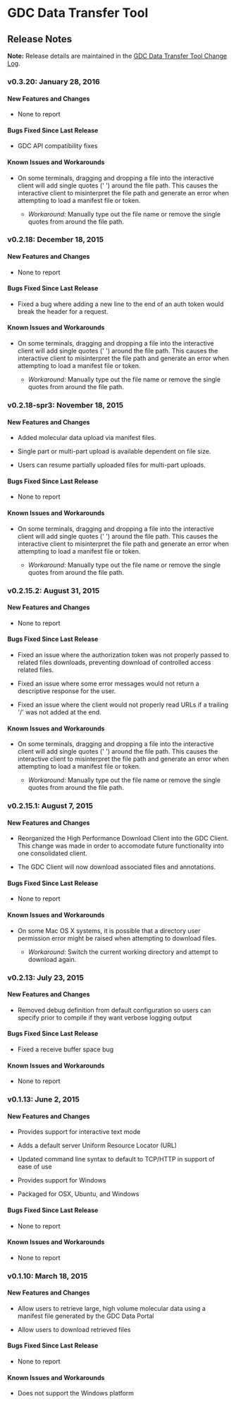 # GDC Data Transfer Tool

## Release Notes

**Note:** Release details are maintained in the [GDC Data Transfer Tool Change Log](https://github.com/NCI-GDC/gdc-client/blob/master/CHANGELOG.md).

### v0.3.20: January 28, 2016

#### New Features and Changes

* None to report

#### Bugs Fixed Since Last Release

* GDC API compatibility fixes

#### Known Issues and Workarounds

* On some terminals, dragging and dropping a file into the interactive client will add single quotes (' ') around the file path. This causes the interactive client to misinterpret the file path and generate an error when attempting to load a manifest file or token.

  * *Workaround:* Manually type out the file name or remove the single quotes from around the file path.

### v0.2.18: December 18, 2015

#### New Features and Changes

* None to report

#### Bugs Fixed Since Last Release

* Fixed a bug where adding a new line to the end of an auth token would break the header for a request.

#### Known Issues and Workarounds

* On some terminals, dragging and dropping a file into the interactive client will add single quotes (' ') around the file path. This causes the interactive client to misinterpret the file path and generate an error when attempting to load a manifest file or token.

  * *Workaround:* Manually type out the file name or remove the single quotes from around the file path.

### v0.2.18-spr3: November 18, 2015

#### New Features and Changes

* Added molecular data upload via manifest files.

* Single part or multi-part upload is available dependent on file size.

* Users can resume partially uploaded files for multi-part uploads.

#### Bugs Fixed Since Last Release

* None to report

#### Known Issues and Workarounds

* On some terminals, dragging and dropping a file into the interactive client will add single quotes (' ') around the file path. This causes the interactive client to misinterpret the file path and generate an error when attempting to load a manifest file or token.

  * *Workaround:* Manually type out the file name or remove the single quotes from around the file path.

### v0.2.15.2: August 31, 2015

#### New Features and Changes

* None to report

#### Bugs Fixed Since Last Release

* Fixed an issue where the authorization token was not properly passed to related files downloads, preventing download of controlled access related files.

* Fixed an issue where some error messages would not return a descriptive response for the user.

* Fixed an issue where the client would not properly read URLs if a trailing '/' was not added at the end.

#### Known Issues and Workarounds

* On some terminals, dragging and dropping a file into the interactive client will add single quotes (' ') around the file path. This causes the interactive client to misinterpret the file path and generate an error when attempting to load a manifest file or token.

  * *Workaround:* Manually type out the file name or remove the single quotes from around the file path.

### v0.2.15.1: August 7, 2015

#### New Features and Changes

* Reorganized the High Performance Download Client into the GDC Client. This change was made in order to accomodate future functionality into one consolidated client.

* The GDC Client will now download associated files and annotations.

#### Bugs Fixed Since Last Release

* None to report

#### Known Issues and Workarounds

* On some Mac OS X systems, it is possible that a directory user permission error might be raised when attempting to download files.

  * *Workaround:* Switch the current working directory and attempt to download again.

### v0.2.13: July 23, 2015

#### New Features and Changes

* Removed debug definition from default configuration so users can specify prior to compile if they want verbose logging output

#### Bugs Fixed Since Last Release

* Fixed a receive buffer space bug

#### Known Issues and Workarounds

* None to report

### v0.1.13: June 2, 2015

#### New Features and Changes

* Provides support for interactive text mode

* Adds a default server Uniform Resource Locator (URL)

* Updated command line syntax to default to TCP/HTTP in support of ease of use

* Provides support for Windows

* Packaged for OSX, Ubuntu, and Windows

#### Bugs Fixed Since Last Release

* None to report

#### Known Issues and Workarounds

* None to report

### v0.1.10: March 18, 2015

#### New Features and Changes

* Allow users to retrieve large, high volume molecular data using a manifest file generated by the GDC Data Portal

* Allow users to download retrieved files

#### Bugs Fixed Since Last Release

* None to report

#### Known Issues and Workarounds

* Does not support the Windows platform
